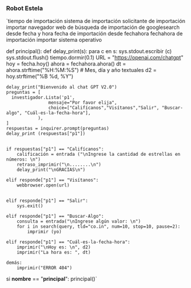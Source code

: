 ### Robot Estela 
`tiempo de importación
sistema de importación
solicitante de importación
importar navegador web
de búsqueda de importación de googlesearch
desde fecha y hora fecha de importación
desde fechahora fechahora de importación
importar sistema operativo


def principal():
    def delay_print(s):
        para c en s:
            sys.stdout.escribir (c)
            sys.stdout.flush()
            tiempo.dormir(0.1)
    URL = "https://openai.com/chatgpt"
    hoy = fecha.hoy()
    ahora = fechahora.ahora()
    dt = ahora.strftime("%H:%M:%S")
    # Mes, día y año textuales
    d2 = hoy.strftime("%B %d, %Y")
    

    delay_print("Bienvenido al chat GPT V2.0")
    preguntas = [
      investigador.Lista('p1',
                    mensaje="Por favor elija",
                    choice=["Califícanos","Visítanos","Salir", "Buscar-algo", "Cuál-es-la-fecha-hora"],
                ),
    ]
    respuestas = inquirer.prompt(preguntas)
    delay_print (respuestas["p1"])


    if respuestas["p1"] == "Califícanos":
        calificación = entrada ("\nIngrese la cantidad de estrellas en números: \n")
        retraso_imprimir("\n........\n")
        delay_print("\nGRACIAS\n")

    elif responde["p1"] == "Visítanos":
        webbrowser.open(url)
    
    
    elif responde["p1"] == "Salir":
        sys.exit()
    
    elif responde["p1"] == "Buscar-Algo":
        consulta = entrada("\nIngrese algún valor: \n")
        for i in search(query, tld="co.in", num=10, stop=10, pause=2):
            imprimir (yo)
            
    elif responde["p1"] == "Cuál-es-la-fecha-hora":
        imprimir("\nHoy es: \n", d2)
        imprimir("La hora es: ", dt)
    
    demás:
        imprimir("ERROR 404")
        
si __nombre__ == "__principal__":
    principal()`

